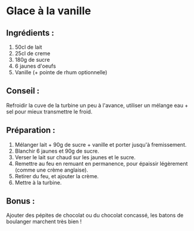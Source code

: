 # Glace à la vanille
## Ingrédients :
1. 50cl de lait
2. 25cl de creme
3. 180g de sucre
4. 6 jaunes d'oeufs
5. Vanille (+ pointe de rhum optionnelle) 

## Conseil :
Refroidir la cuve de la turbine un peu à l'avance, utiliser un mélange eau + sel
pour mieux transmettre le froid.


## Préparation :
1. Mélanger lait + 90g de sucre + vanille et porter jusqu'à fremissement.
2. Blanchir 6 jaunes et 90g de sucre.
3. Verser le lait sur chaud sur les jaunes et le sucre.
4. Remettre au feu en remuant en permanence, pour épaissir légèrement (comme une crème anglaise).
5. Retirer du feu, et ajouter la crème.
6. Mettre à la turbine.

## Bonus :
Ajouter des pépites de chocolat ou du chocolat concassé, les batons de boulanger marchent très bien !
